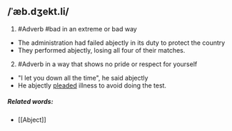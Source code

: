 ## /ˈæb.dʒekt.li/  
1. #Adverb
#bad
in an extreme or bad way

- The administration had failed abjectly in its duty to protect the country
- They performed abjectly, losing all four of their matches.

2. #Adverb
in a way that shows no pride or respect for yourself

- "I let you down all the time", he said abjectly 
- He abjectly [pleaded](plea) illness to avoid doing the test.


##### Related words:
- [[Abject]]